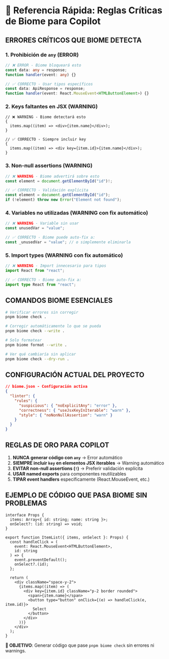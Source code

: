 # 🚨 Referencia Rápida: Reglas Críticas de Biome para Copilot

## **ERRORES CRÍTICOS QUE BIOME DETECTA**

### 1. **Prohibición de `any`** (ERROR)

```typescript
// ❌ ERROR - Biome bloqueará esto
const data: any = response;
function handler(event: any) {}

// ✅ CORRECTO - Usar tipos específicos
const data: ApiResponse = response;
function handler(event: React.MouseEvent<HTMLButtonElement>) {}
```

### 2. **Keys faltantes en JSX** (WARNING)

```tsx
// ❌ WARNING - Biome detectará esto
{
  items.map((item) => <div>{item.name}</div>);
}

// ✅ CORRECTO - Siempre incluir key
{
  items.map((item) => <div key={item.id}>{item.name}</div>);
}
```

### 3. **Non-null assertions** (WARNING)

```typescript
// ❌ WARNING - Biome advertirá sobre esto
const element = document.getElementById("id")!;

// ✅ CORRECTO - Validación explícita
const element = document.getElementById("id");
if (!element) throw new Error("Element not found");
```

### 4. **Variables no utilizadas** (WARNING con fix automático)

```typescript
// ❌ WARNING - Variable sin usar
const unusedVar = "value";

// ✅ CORRECTO - Biome puede auto-fix a:
const _unusedVar = "value"; // o simplemente eliminarla
```

### 5. **Import types** (WARNING con fix automático)

```typescript
// ❌ WARNING - Import innecesario para tipos
import React from "react";

// ✅ CORRECTO - Biome auto-fix a:
import type React from "react";
```

## **COMANDOS BIOME ESENCIALES**

```bash
# Verificar errores sin corregir
pnpm biome check .

# Corregir automáticamente lo que se pueda
pnpm biome check --write .

# Solo formatear
pnpm biome format --write .

# Ver qué cambiaría sin aplicar
pnpm biome check --dry-run .
```

## **CONFIGURACIÓN ACTUAL DEL PROYECTO**

```json
// biome.json - Configuración activa
{
  "linter": {
    "rules": {
      "suspicious": { "noExplicitAny": "error" },
      "correctness": { "useJsxKeyInIterable": "warn" },
      "style": { "noNonNullAssertion": "warn" }
    }
  }
}
```

## **REGLAS DE ORO PARA COPILOT**

1. **NUNCA generar código con `any`** → Error automático
2. **SIEMPRE incluir `key` en elementos JSX iterables** → Warning automático
3. **EVITAR non-null assertions (`!`)** → Preferir validación explícita
4. **USAR named exports** para componentes reutilizables
5. **TIPAR event handlers** específicamente (React.MouseEvent, etc.)

## **EJEMPLO DE CÓDIGO QUE PASA BIOME SIN PROBLEMAS**

```tsx
interface Props {
  items: Array<{ id: string; name: string }>;
  onSelect?: (id: string) => void;
}

export function ItemList({ items, onSelect }: Props) {
  const handleClick = (
    event: React.MouseEvent<HTMLButtonElement>,
    id: string
  ) => {
    event.preventDefault();
    onSelect?.(id);
  };

  return (
    <div className="space-y-2">
      {items.map((item) => (
        <div key={item.id} className="p-2 border rounded">
          <span>{item.name}</span>
          <button type="button" onClick={(e) => handleClick(e, item.id)}>
            Select
          </button>
        </div>
      ))}
    </div>
  );
}
```

**🎯 OBJETIVO**: Generar código que pase `pnpm biome check` sin errores ni warnings.
